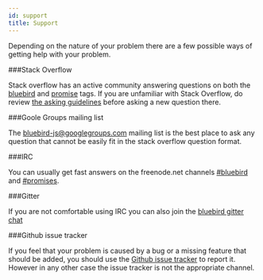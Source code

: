 ```yaml
---
id: support
title: Support
---
```


Depending on the nature of your problem there are a few possible ways of getting help with your problem.

###Stack Overflow

Stack overflow has an active community answering questions on both the [bluebird](http://stackoverflow.com/questions/tagged/bluebird) and [promise](http://stackoverflow.com/questions/tagged/promise) tags. If you are unfamiliar with Stack Overflow, do review [the asking guidelines](http://stackoverflow.com/help/asking) before asking a new question there.

###Goole Groups mailing list

The [bluebird-js@googlegroups.com](https://groups.google.com/forum/#!forum/bluebird-js) mailing list is the best place to ask any question that cannot be easily fit in the stack overflow question format.

###IRC

You can usually get fast answers on the freenode.net channels [#bluebird](irc://chat.freenode.net/bluebird) and [#promises](irc://chat.freenode.net/promises).

###Gitter

If you are not comfortable using IRC you can also join the [bluebird gitter chat](https://gitter.im/petkaantonov/bluebird)

###Github issue tracker

If you feel that your problem is caused by a bug or a missing feature that should be added, you should use the [Github issue tracker](https://github.com/petkaantonov/bluebird/issues/) to report it. However in any other case the issue tracker is not the appropriate channel.
